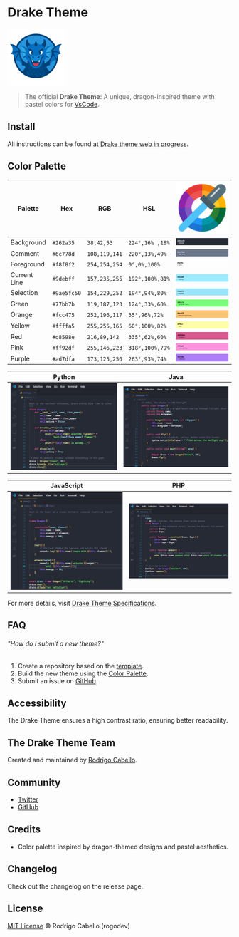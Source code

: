 # Drake Theme

![Drake](https://github.com/rogodev/Drake-Theme/blob/master/images/Drake-icon_128x128.png?raw=true)

> The official **Drake Theme**: A unique, dragon-inspired theme with pastel colors for [VsCode](https://code.visualstudio.com).

## Install

All instructions can be found at [Drake theme web in progress](https://link-a-tu-extension-en-el-marketplace.com).

## Color Palette

| Palette      | Hex       | RGB              | HSL                 | ![Color Picker Boxes](https://github.com/rogodev/Drake-Theme/blob/master/images/color_picker.png?raw=true)   |
| ------------ | --------- | -------------    | ---------------     | ----------------------------------------------------------------------------------- |
| Background   | `#262a35` | `38,42,53`       | `224°,16% ,18%`     | ![Background Color](https://github.com/rogodev/Drake-Theme/blob/master/images/background_color.png?raw=true)     |
| Comment      | `#6c778d` | `108,119,141`  | `220°,13%,49%`  | ![Comment Color](https://github.com/rogodev/Drake-Theme/blob/master/images/comment.png?raw=true)           |
| Foreground   | `#f8f8f2` | `254,254,254` | `0°,0%,100%`   | ![Foreground Color](https://github.com/rogodev/Drake-Theme/blob/master/images/foreground.png?raw=true)     |
| Current Line | `#9debff` | `157,235,255`    | `192°,100%,81%`     | ![Current Line Color](https://github.com/rogodev/Drake-Theme/blob/master/images/current_line.png?raw=true) |
| Selection    | `#9ae5fc50` | `154,229,252`    | `194°,94%,80%`  | ![Selection Color](https://github.com/rogodev/Drake-Theme/blob/master/images/selection.png?raw=true)       |
| Green    | `#77bb7b` | `119,187,123`    | `124°,33%,60%`  | ![Selection Color](https://github.com/rogodev/Drake-Theme/blob/master/images/green.png?raw=true)       |
| Orange    | `#fcc475` | `252,196,117`    | `35°,96%,72%`  | ![Selection Color](https://github.com/rogodev/Drake-Theme/blob/master/images/orange.png?raw=true)       |
| Yellow    | `#ffffa5` | `255,255,165`    | `60°,100%,82%`  | ![Selection Color](https://github.com/rogodev/Drake-Theme/blob/master/images/yellow.png?raw=true)       |
| Red    | `#d8598e` | `216,89,142`    | `335°,62%,60%`  | ![Selection Color](https://github.com/rogodev/Drake-Theme/blob/master/images/red.png?raw=true)       |
| Pink    | `#ff92df` | `255,146,223`    | `318°,100%,79%`  | ![Selection Color](https://github.com/rogodev/Drake-Theme/blob/master/images/pink.png?raw=true)       |
| Purple    | `#ad7dfa` | `173,125,250`    | `263°,93%,74%`  | ![Selection Color](https://github.com/rogodev/Drake-Theme/blob/master/images/purple.png?raw=true)       |


| Python | Java | 
| ------ | ---- |
| ![Py](https://github.com/rogodev/Drake-Theme/blob/master/images/drake_py.png?raw=true) | ![Java](https://github.com/rogodev/Drake-Theme/blob/master/images/drake_java.png?raw=true) | 

| JavaScript | PHP |
| ---------- | --- |
| ![JS](https://github.com/rogodev/Drake-Theme/blob/master/images/drake_js.png?raw=true) | ![PHP](https://github.com/rogodev/Drake-Theme/blob/master/images/drake_php.png?raw=true) |

For more details, visit [Drake Theme Specifications](https://link-a-tu-web.com).

## FAQ

###### "How do I submit a new theme?"

1. Create a repository based on the [template](https://github.com/rogodev/drake-theme-template).
2. Build the new theme using the [Color Palette](#color-palette).
3. Submit an issue on [GitHub](https://github.com/rogodev/drake-theme/issues/new).

## Accessibility

The Drake Theme ensures a high contrast ratio, ensuring better readability.

## The Drake Theme Team

Created and maintained by [Rodrigo Cabello](https://github.com/rogodev).

## Community

- [Twitter](https://twitter.com/rogodev)
- [GitHub](https://github.com/rogodev)

## Credits

- Color palette inspired by dragon-themed designs and pastel aesthetics.

## Changelog

Check out the changelog on the release page.

## License

[MIT License](./LICENSE) © Rodrigo Cabello (rogodev)
